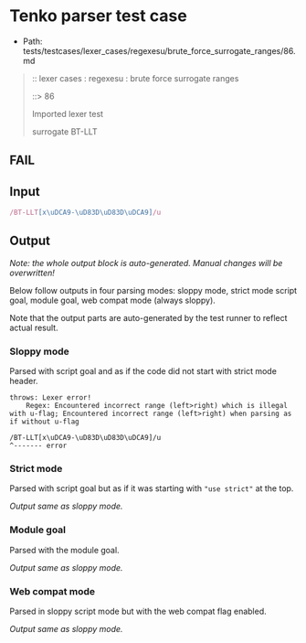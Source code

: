 # Tenko parser test case

- Path: tests/testcases/lexer_cases/regexesu/brute_force_surrogate_ranges/86.md

> :: lexer cases : regexesu : brute force surrogate ranges
>
> ::> 86
>
> Imported lexer test
>
> surrogate BT-LLT

## FAIL

## Input

`````js
/BT-LLT[x\uDCA9-\uD83D\uD83D\uDCA9]/u
`````

## Output

_Note: the whole output block is auto-generated. Manual changes will be overwritten!_

Below follow outputs in four parsing modes: sloppy mode, strict mode script goal, module goal, web compat mode (always sloppy).

Note that the output parts are auto-generated by the test runner to reflect actual result.

### Sloppy mode

Parsed with script goal and as if the code did not start with strict mode header.

`````
throws: Lexer error!
    Regex: Encountered incorrect range (left>right) which is illegal with u-flag; Encountered incorrect range (left>right) when parsing as if without u-flag

/BT-LLT[x\uDCA9-\uD83D\uD83D\uDCA9]/u
^------- error
`````

### Strict mode

Parsed with script goal but as if it was starting with `"use strict"` at the top.

_Output same as sloppy mode._

### Module goal

Parsed with the module goal.

_Output same as sloppy mode._

### Web compat mode

Parsed in sloppy script mode but with the web compat flag enabled.

_Output same as sloppy mode._

